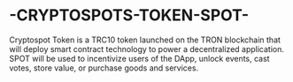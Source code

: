 # -CRYPTOSPOTS-TOKEN-SPOT-
Cryptospot Token is a TRC10 token launched on the TRON blockchain that will deploy smart contract technology to power a decentralized application.     SPOT will be used to incentivize users of the  DApp, unlock events, cast votes, store value, or purchase goods and services.
